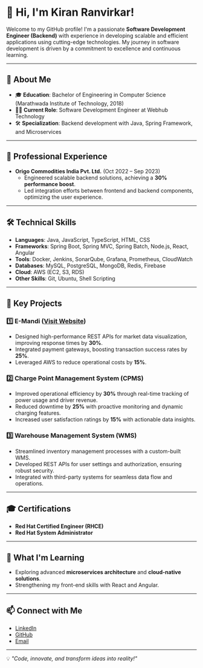 # 👋 Hi, I'm Kiran Ranvirkar!  

Welcome to my GitHub profile! I'm a passionate **Software Development Engineer (Backend)** with experience in developing scalable and efficient applications using cutting-edge technologies. My journey in software development is driven by a commitment to excellence and continuous learning.  

---

## 🌟 **About Me**  
- 🎓 **Education**: Bachelor of Engineering in Computer Science (Marathwada Institute of Technology, 2018)  
- 🧑‍💻 **Current Role**: Software Development Engineer at Webhub Technology  
- 🛠️ **Specialization**: Backend development with Java, Spring Framework, and Microservices  

---

## 💼 **Professional Experience**  
- **Origo Commodities India Pvt. Ltd.** (Oct 2022 – Sep 2023)  
   - Engineered scalable backend solutions, achieving a **30% performance boost**.  
   - Led integration efforts between frontend and backend components, optimizing the user experience.  

---

## 🛠️ **Technical Skills**  
- **Languages**: Java, JavaScript, TypeScript, HTML, CSS  
- **Frameworks**: Spring Boot, Spring MVC, Spring Batch, Node.js, React, Angular  
- **Tools**: Docker, Jenkins, SonarQube, Grafana, Prometheus, CloudWatch  
- **Databases**: MySQL, PostgreSQL, MongoDB, Redis, Firebase  
- **Cloud**: AWS (EC2, S3, RDS)  
- **Other Skills**: Git, Ubuntu, Shell Scripting  

---

## 🔧 **Key Projects**  

### 1️⃣ **E-Mandi** ([Visit Website](https://origoemandi.com/))  
- Designed high-performance REST APIs for market data visualization, improving response times by **30%**.  
- Integrated payment gateways, boosting transaction success rates by **25%**.  
- Leveraged AWS to reduce operational costs by **15%**.  

### 2️⃣ **Charge Point Management System (CPMS)**  
- Improved operational efficiency by **30%** through real-time tracking of power usage and driver revenue.  
- Reduced downtime by **25%** with proactive monitoring and dynamic charging features.  
- Increased user satisfaction ratings by **15%** with actionable data insights.  

### 3️⃣ **Warehouse Management System (WMS)**  
- Streamlined inventory management processes with a custom-built WMS.  
- Developed REST APIs for user settings and authorization, ensuring robust security.  
- Integrated with third-party systems for seamless data flow and operations.  

---

## 🎓 **Certifications**  
- **Red Hat Certified Engineer (RHCE)**  
- **Red Hat System Administrator**  

---

## 🌱 **What I'm Learning**  
- Exploring advanced **microservices architecture** and **cloud-native solutions**.  
- Strengthening my front-end skills with React and Angular.  

---

## 📫 **Connect with Me**  
- [LinkedIn](https://www.linkedin.com/in/kiran-ranvirkar-b92976288/)  
- [GitHub](https://github.com/yourusername)  
- [Email](mailto:kranvirkar0@gmail.com)  

---

💡 *"Code, innovate, and transform ideas into reality!"*
